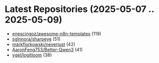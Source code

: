 # Latest Repositories (2025-05-07 .. 2025-05-09)

- [enescingoz/awesome-n8n-templates](https://github.com/enescingoz/awesome-n8n-templates) (119)
- [sgInnora/sharpeye](https://github.com/sgInnora/sharpeye) (51)
- [markflorkowski/neverjust](https://github.com/markflorkowski/neverjust) (42)
- [AaronFeng753/Better-Qwen3](https://github.com/AaronFeng753/Better-Qwen3) (41)
- [vgel/logitloom](https://github.com/vgel/logitloom) (38)
